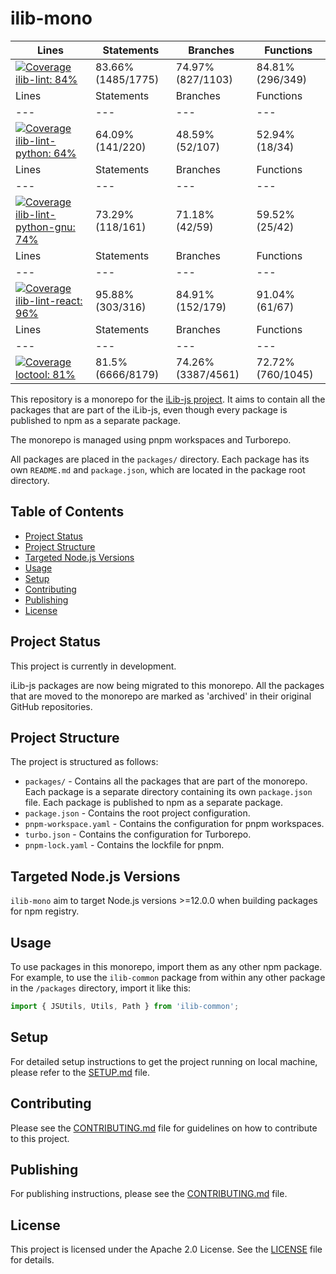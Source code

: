 # ilib-mono

<!-- Jest Coverage Comment:Begin -->
| Lines | Statements | Branches | Functions |
| --- | --- | --- | --- |
| <a href="https://github.com/iLib-js/ilib-mono/blob/e4ce43f6a0e53075cba2478a890d5d00a8337d61/README.md"><img alt="Coverage ilib-lint: 84%" src="https://img.shields.io/badge/Coverage ilib-lint-84%25-green.svg" /></a><br/> | 83.66% (1485/1775) | 74.97% (827/1103) | 84.81% (296/349) |
| Lines | Statements | Branches | Functions |
| --- | --- | --- | --- |
| <a href="https://github.com/iLib-js/ilib-mono/blob/e4ce43f6a0e53075cba2478a890d5d00a8337d61/README.md"><img alt="Coverage ilib-lint-python: 64%" src="https://img.shields.io/badge/Coverage ilib-lint-python-64%25-yellow.svg" /></a><br/> | 64.09% (141/220) | 48.59% (52/107) | 52.94% (18/34) |
| Lines | Statements | Branches | Functions |
| --- | --- | --- | --- |
| <a href="https://github.com/iLib-js/ilib-mono/blob/e4ce43f6a0e53075cba2478a890d5d00a8337d61/README.md"><img alt="Coverage ilib-lint-python-gnu: 74%" src="https://img.shields.io/badge/Coverage ilib-lint-python-gnu-74%25-yellow.svg" /></a><br/> | 73.29% (118/161) | 71.18% (42/59) | 59.52% (25/42) |
| Lines | Statements | Branches | Functions |
| --- | --- | --- | --- |
| <a href="https://github.com/iLib-js/ilib-mono/blob/e4ce43f6a0e53075cba2478a890d5d00a8337d61/README.md"><img alt="Coverage ilib-lint-react: 96%" src="https://img.shields.io/badge/Coverage ilib-lint-react-96%25-brightgreen.svg" /></a><br/> | 95.88% (303/316) | 84.91% (152/179) | 91.04% (61/67) |
| Lines | Statements | Branches | Functions |
| --- | --- | --- | --- |
| <a href="https://github.com/iLib-js/ilib-mono/blob/e4ce43f6a0e53075cba2478a890d5d00a8337d61/README.md"><img alt="Coverage loctool: 81%" src="https://img.shields.io/badge/Coverage loctool-81%25-green.svg" /></a><br/> | 81.5% (6666/8179) | 74.26% (3387/4561) | 72.72% (760/1045) |
<!-- Jest Coverage Comment:End -->

This repository is a monorepo for the [iLib-js project](https://github.com/iLib-js).
It aims to contain all the packages that are part of the iLib-js, even though every package is published to npm as a separate package.

The monorepo is managed using pnpm workspaces and Turborepo.

All packages are placed in the `packages/` directory.
Each package has its own `README.md` and `package.json`, which are located in the package root directory.


## Table of Contents
- [Project Status](#project-status)
- [Project Structure](#project-structure)
- [Targeted Node.js Versions](#targeted-nodejs-versions)
- [Usage](#usage)
- [Setup](#setup)
- [Contributing](#contributing)
- [Publishing](#publishing)
- [License](#license)


## Project Status
This project is currently in development.

iLib-js packages are now being migrated to this monorepo.
All the packages that are moved to the monorepo are marked as 'archived' in their original GitHub repositories.


## Project Structure
The project is structured as follows:
- `packages/` - Contains all the packages that are part of the monorepo. Each package is a separate directory containing its own `package.json` file. Each package is published to npm as a separate package.
- `package.json` - Contains the root project configuration.
- `pnpm-workspace.yaml` - Contains the configuration for pnpm workspaces.
- `turbo.json` - Contains the configuration for Turborepo.
- `pnpm-lock.yaml` - Contains the lockfile for pnpm.


## Targeted Node.js Versions
`ilib-mono` aim to target Node.js versions >=12.0.0 when building packages for npm registry.


## Usage
To use packages in this monorepo, import them as any other npm package.
For example, to use the `ilib-common` package from within any other package in the `/packages` directory, import it like this:
```javascript
import { JSUtils, Utils, Path } from 'ilib-common';
```


## Setup
For detailed setup instructions to get the project running on local machine, please refer to the [SETUP.md](./SETUP.md) file.


## Contributing
Please see the [CONTRIBUTING.md](./CONTRIBUTING.md) file for guidelines on how to contribute to this project.


## Publishing
For publishing instructions, please see the [CONTRIBUTING.md](./CONTRIBUTING.md) file.


## License
This project is licensed under the Apache 2.0 License. See the [LICENSE](./LICENSE) file for details.
